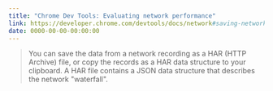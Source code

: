 ```yaml
---
title: "Chrome Dev Tools: Evaluating network performance"
link: https://developer.chrome.com/devtools/docs/network#saving-network-data
date: 0000-00-00-00:00:00
---
```


> You can save the data from a network recording as a HAR (HTTP Archive) file, or copy the records as a HAR data structure to your clipboard. A HAR file contains a JSON data structure that describes the network "waterfall".
